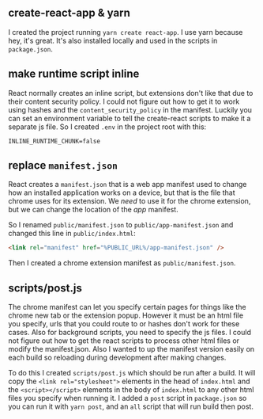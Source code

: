 ## create-react-app & yarn

I created the project running `yarn create react-app`.  I use yarn because hey, it's great.
It's also installed locally and used in the scripts in `package.json`.

## make runtime script inline

React normally creates an inline script, but extensions don't like that due to their
content security policy.  I could not figure out how to get it to work using hashes
and the `content_security_policy` in the manifest.  Luckily you can set an environment
variable to tell the create-react scripts to make it a separate js file.  So
I created `.env` in the project root with this:

    INLINE_RUNTIME_CHUNK=false

## replace `manifest.json`

React creates a `manifest.json` that is a web app manifest used to change how an installed
application works on a device, but that is the file that chrome uses for its extension.
We *need* to use it for the chrome extension, but we can change the location of the *app* manifest.

So I renamed `public/manifest.json` to `public/app-manifest.json` and changed
this line in `public/index.html`:

```html
<link rel="manifest" href="%PUBLIC_URL%/app-manifest.json" />
```

Then I created a chrome extension manifest as `public/manifest.json`.

## scripts/post.js

The chrome manifest can let you specify certain pages for things like the chrome new tab
or the extension popup.  However it must be an html file you specify, urls that you could
route to or hashes don't work for these cases.  Also for background scripts, you need
to specify the js files.  I could not figure out how to get the react scripts to process
other html files or modify the manifest.json.  Also I wanted to up the manifest version
easily on each build so reloading during development after making changes.

To do this I created `scripts/post.js` which should be run after a build.  It will copy the
`<link rel="stylesheet">` elements in the head of `index.html` and the `<script></script>`
elements in the body of `index.html` to any other html files you specify when running it.
I added a `post` script in `package.json` so you can run it with `yarn post`, and an
`all` script that will run build then post.